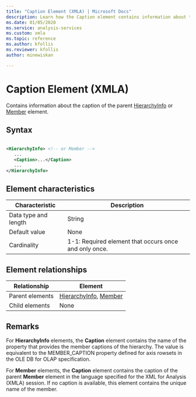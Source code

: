 ```yaml
---
title: "Caption Element (XMLA) | Microsoft Docs"
description: Learn how the Caption element contains information about the caption of the parent HierarchyInfo or Member element.
ms.date: 01/05/2020
ms.service: analysis-services
ms.custom: xmla
ms.topic: reference
ms.author: kfollis
ms.reviewer: kfollis
author: minewiskan

---
```

# Caption Element (XMLA)

  Contains information about the caption of the parent [HierarchyInfo](../xml-elements-properties/hierarchyinfo-element-xmla.md) or [Member](../xml-elements-properties/member-element-xmla.md) element.  
  
## Syntax  
  
```xml  
  
<HierarchyInfo> <!-- or Member -->  
   ...  
   <Caption>...</Caption>  
   ...  
</HierarchyInfo>  
```  
  
## Element characteristics  
  
|Characteristic|Description|  
|--------------------|-----------------|  
|Data type and length|String|  
|Default value|None|  
|Cardinality|1-1: Required element that occurs once and only once.|  
  
## Element relationships  
  
|Relationship|Element|  
|------------------|-------------|  
|Parent elements|[HierarchyInfo](../xml-elements-properties/hierarchyinfo-element-xmla.md), [Member](../xml-elements-properties/member-element-xmla.md)|  
|Child elements|None|  
  
## Remarks  
 For **HierarchyInfo** elements, the **Caption** element contains the name of the property that provides the member captions of the hierarchy. The value is equivalent to the MEMBER_CAPTION property defined for axis rowsets in the OLE DB for OLAP specification.  
  
 For **Member** elements, the **Caption** element contains the caption of the parent **Member** element in the language specified for the XML for Analysis (XMLA) session. If no caption is available, this element contains the unique name of the member.  
  
